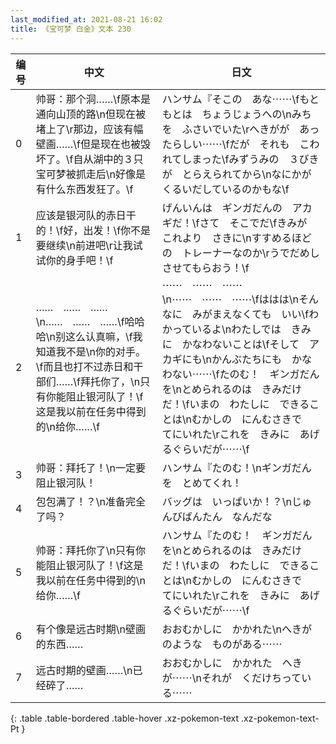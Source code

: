 ```yaml
---
last_modified_at: 2021-08-21 16:02
title: 《宝可梦 白金》文本 230
---
```

| 编号 | 中文 | 日文 |
| ---- | ---- | ---- |
| 0 | 帅哥：那个洞……\f原本是通向山顶的路\n但现在被堵上了\r那边，应该有幅壁画……\f但是现在也被毁坏了。\f自从湖中的３只宝可梦被抓走后\n好像是有什么东西发狂了。\f | ハンサム『そこの　あな⋯⋯\fもともとは　ちょうじょうへの\nみちを　ふさいでいた\rへきがが　あったらしい⋯⋯\fだが　それも　こわれてしまった\fみずうみの　３びきが　とらえられてから\nなにかが　くるいだしているのかもな\f |
| 1 | 应该是银河队的赤日干的！\f好，出发！\f你不是要继续\n前进吧\r让我试试你的身手吧！\f | げんいんは　ギンガだんの　アカギだ！\fさて　そこでだ\fきみが　これより　さきに\nすすめるほどの　トレーナーなのか\rうでだめし　させてもらおう！\f |
| 2 | ……　……　……\n……　……　……\f哈哈哈\n别这么认真嘛，\f我知道我不是\n你的对手。\f而且也打不过赤日和干部们……\f拜托你了，\n只有你能阻止银河队了！\f这是我以前在任务中得到的\n给你……\f | ⋯⋯　⋯⋯　⋯⋯\n⋯⋯　⋯⋯　⋯⋯\fははは\nそんなに　みがまえなくても　いい\fわかっているよ\nわたしでは　きみに　かなわないことは\fそして　アカギにも\nかんぶたちにも　かなわない⋯⋯\fたのむ！　ギンガだんを\nとめられるのは　きみだけだ！\fいまの　わたしに　できることは\nむかしの　にんむさきで　てにいれた\rこれを　きみに　あげるぐらいだが⋯⋯\f |
| 3 | 帅哥：拜托了！\n一定要阻止银河队！ | ハンサム『たのむ！\nギンガだんを　とめてくれ！ |
| 4 | 包包满了！？\n准备完全了吗？ | バッグは　いっぱいか！？\nじゅんびばんたん　なんだな |
| 5 | 帅哥：拜托你了\n只有你能阻止银河队了！\f这是我以前在任务中得到的\n给你……\f | ハンサム『たのむ！　ギンガだんを\nとめられるのは　きみだけだ！\fいまの　わたしに　できることは\nむかしの　にんむさきで　てにいれた\rこれを　きみに　あげるぐらいだが⋯⋯\f |
| 6 | 有个像是远古时期\n壁画的东西…… | おおむかしに　かかれた\nへきが　のような　ものがある⋯⋯ |
| 7 | 远古时期的壁画……\n已经碎了…… | おおむかしに　かかれた　へきが⋯⋯\nそれが　くだけちっている⋯⋯ |
{: .table .table-bordered .table-hover .xz-pokemon-text .xz-pokemon-text-Pt }